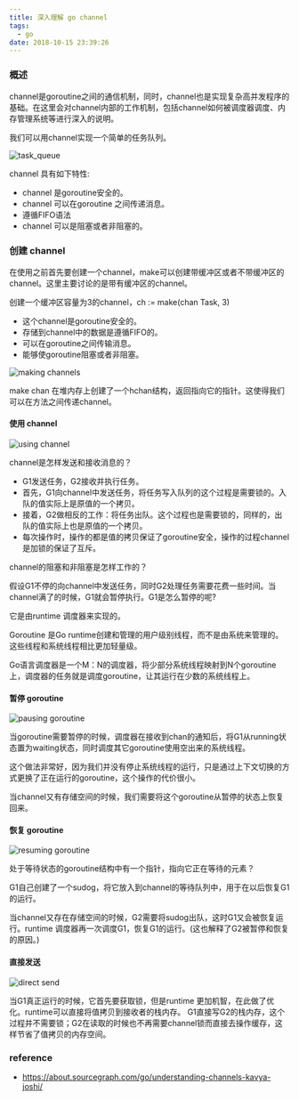 ```yaml
---
title: 深入理解 go channel
tags:
  - go
date: 2018-10-15 23:39:26
---
```



### 概述

channel是goroutine之间的通信机制，同时，channel也是实现复杂高并发程序的基础。在这里会对channel内部的工作机制，包括channel如何被调度器调度、内存管理系统等进行深入的说明。

我们可以用channel实现一个简单的任务队列。

![task_queue](https://s1.ax1x.com/2018/10/15/ialATe.png)

channel 具有如下特性:
* channel 是goroutine安全的。
* channel 可以在goroutine 之间传递消息。
* 遵循FIFO语法
* channel 可以是阻塞或者非阻塞的。

### 创建 channel

在使用之前首先要创建一个channel，make可以创建带缓冲区或者不带缓冲区的channel。这里主要讨论的是带有缓冲区的channel。

创建一个缓冲区容量为3的channel，ch := make(chan Task, 3)

* 这个channel是goroutine安全的。
* 存储到channel中的数据是遵循FIFO的。
* 可以在goroutine之间传输消息。
* 能够使goroutine阻塞或者非阻塞。

![making channels](https://s1.ax1x.com/2018/10/15/ialdXV.png)

make chan 在堆内存上创建了一个hchan结构，返回指向它的指针。这使得我们可以在方法之间传递channel。

#### 使用 channel

![using channel](https://s1.ax1x.com/2018/10/15/ial0mT.png)

channel是怎样发送和接收消息的？
* G1发送任务，G2接收并执行任务。
* 首先，G1向channel中发送任务，将任务写入队列的这个过程是需要锁的。入队的值实际上是原值的一个拷贝。
* 接着，G2做相反的工作：将任务出队。这个过程也是需要锁的，同样的，出队的值实际上也是原值的一个拷贝。
* 每次操作时，操作的都是值的拷贝保证了goroutine安全，操作的过程channel是加锁的保证了互斥。

channel的阻塞和非阻塞是怎样工作的？

假设G1不停的向channel中发送任务，同时G2处理任务需要花费一些时间。当channel满了的时候，G1就会暂停执行。G1是怎么暂停的呢?

它是由runtime 调度器来实现的。

Goroutine 是Go runtime创建和管理的用户级别线程，而不是由系统来管理的。这些线程和系统线程相比更加轻量级。

Go语言调度器是一个M：N的调度器，将少部分系统线程映射到N个goroutine上，调度器的任务就是调度goroutine，让其运行在少数的系统线程上。

#### 暂停 goroutine

![pausing goroutine](https://s1.ax1x.com/2018/10/15/ialjnf.png)

当goroutine需要暂停的时候，调度器在接收到chan的通知后，将G1从running状态置为waiting状态，同时调度其它goroutine使用空出来的系统线程。

这个做法非常好，因为我们并没有停止系统线程的运行，只是通过上下文切换的方式更换了正在运行的goroutine，这个操作的代价很小。

当channel又有存储空间的时候，我们需要将这个goroutine从暂停的状态上恢复回来。

#### 恢复 goroutine

![resuming goroutine](https://s1.ax1x.com/2018/10/15/ia1SAg.png)

处于等待状态的goroutine结构中有一个指针，指向它正在等待的元素？

G1自己创建了一个sudog，将它放入到channel的等待队列中，用于在以后恢复G1的运行。

当channel又存在存储空间的时候，G2需要将sudog出队，这时G1又会被恢复运行。runtime 调度器再一次调度G1，恢复G1的运行。(这也解释了G2被暂停和恢复的原因。)

#### 直接发送

![direct send](https://s1.ax1x.com/2018/10/15/ia1i3n.png)

当G1真正运行的时候，它首先要获取锁，但是runtime 更加机智，在此做了优化。runtime可以直接将值拷贝到接收者的栈内存。 G1直接写G2的栈内存，这个过程并不需要锁；G2在读取的时候也不再需要channel锁而直接去操作缓存，这样节省了值拷贝的内存空间。


### reference
* https://about.sourcegraph.com/go/understanding-channels-kavya-joshi/

